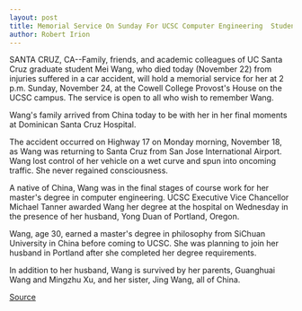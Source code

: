 ```yaml
---
layout: post
title: Memorial Service On Sunday For UCSC Computer Engineering  Student
author: Robert Irion
---
```


SANTA CRUZ, CA--Family, friends, and academic colleagues of UC  Santa Cruz graduate student Mei Wang, who died today (November 22)  from injuries suffered in a car accident, will hold a memorial  service for her at 2 p.m. Sunday, November 24, at the Cowell College  Provost's House on the UCSC campus. The service is open to all who  wish to remember Wang.

Wang's family arrived from China today to be with her in her  final moments at Dominican Santa Cruz Hospital.

The accident occurred on Highway 17 on Monday morning,  November 18, as Wang was returning to Santa Cruz from San Jose  International Airport. Wang lost control of her vehicle on a wet  curve and spun into oncoming traffic. She never regained  consciousness.

A native of China, Wang was in the final stages of course work  for her master's degree in computer engineering. UCSC Executive  Vice Chancellor Michael Tanner awarded Wang her degree at the  hospital on Wednesday in the presence of her husband, Yong Duan of  Portland, Oregon.

Wang, age 30, earned a master's degree in philosophy from  SiChuan University in China before coming to UCSC. She was planning  to join her husband in Portland after she completed her degree  requirements.

In addition to her husband, Wang is survived by her parents,  Guanghuai Wang and Mingzhu Xu, and her sister, Jing Wang, all of  China.

[Source](http://www1.ucsc.edu/news_events/press_releases/archive/96-97/11-96/112296-Memorial_service_No.html "Permalink to 112296-Memorial_service_No")
